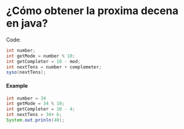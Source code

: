 # ¿Cómo obtener la proxima decena en java?

Code:
```java
int number;
int getMode = number % 10;
int getCompleter = 10 - mod;
int nextTens = number + complemeter;
syso(nextTens);
```

#### Example
```java
int number = 34
int getMode = 34 % 10;
int getCompleter = 10 - 4;
int nextTens = 34+ 6;
System.out.prinln(40);
```

